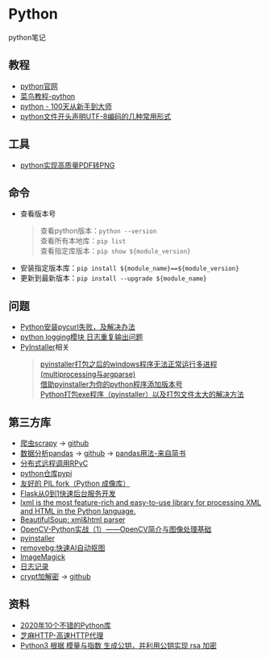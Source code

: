 # Python
python笔记

## 教程
* [python官网](https://docs.python.org)
* [菜鸟教程-python](https://www.runoob.com/python3/python3-dictionary.html)
* [python - 100天从新手到大师](https://github.com/jackfrued/Python-100-Days)
* [python文件开头声明UTF-8编码的几种常用形式](https://blog.csdn.net/weixin_42468029/article/details/90206767)

## 工具
* [python实现高质量PDF转PNG](https://zhuanlan.zhihu.com/p/102742847)

## 命令
* 查看版本号
  > 查看python版本：`python --version`  
  > 查看所有本地库：`pip list`  
  > 查看指定库版本：`pip show ${module_version}`  
* 安装指定版本库：`pip install ${module_name}==${module_version}`
* 更新到最新版本：`pip install --upgrade ${module_name}`

## 问题
* [Python安装pycurl失败，及解决办法](https://www.cnblogs.com/zhzhang/p/8623718.html)
* [python logging模块 日志重复输出问题](https://www.cnblogs.com/sugh/p/9040609.html)
* [PyInstaller](https://pyinstaller.org/en/stable/)相关
    > [pyinstaller打包之后的windows程序无法正常运行多进程(multiprocessing与argparse)](https://blog.csdn.net/kiral07/article/details/121925805)  
    > [借助pyinstaller为你的python程序添加版本号](https://blog.csdn.net/weixin_46847476/article/details/105350588)  
    > [Python打包exe程序（pyinstaller）以及打包文件太大的解决方法](https://blog.csdn.net/m0_54490473/article/details/122388254)  

## 第三方库
* [爬虫scrapy](https://scrapy.org/) → [github](https://github.com/scrapy/scrapy)
* [数据分析pandas](https://pandas.pydata.org/) → [github](https://github.com/pandas-dev/pandas/) → [pandas用法-来自简书](https://www.jianshu.com/p/840ba135df30)
* [分布式远程调用RPyC](https://rpyc.readthedocs.io/en/latest/#)
* [python仓库pypi](https://pypi.org/)
* [友好的 PIL fork（Python 成像库）](https://github.com/python-pillow/Pillow)
* [Flask从0到1快速后台服务开发](https://blog.csdn.net/shirukai/article/details/91492574)
* [lxml is the most feature-rich and easy-to-use library for processing XML and HTML in the Python language.](https://lxml.de/index.html)
* [BeautifulSoup: xml&html parser](https://www.crummy.com/software/BeautifulSoup/bs4/doc/)
* [OpenCV-Python实战（1）——OpenCV简介与图像处理基础](https://blog.csdn.net/LOVEmy134611/article/details/119489496?ops_request_misc=%257B%2522request%255Fid%2522%253A%2522164990801916780271536037%2522%252C%2522scm%2522%253A%252220140713.130102334..%2522%257D&request_id=164990801916780271536037&biz_id=0&utm_medium=distribute.pc_search_result.none-task-blog-2~all~top_positive~default-2-119489496.142^v7^pc_search_result_cache,157^v4^control&utm_term=opencv&spm=1018.2226.3001.4187)
* [pyinstaller](http://www.pyinstaller.org/)
* [removebg:快速AI自动抠图](https://www.remove.bg/zh)
* [ImageMagick](https://github.com/ImageMagick/ImageMagick)
* [日志记录](https://github.com/Delgan/loguru)
* [crypt加解密](https://www.pycryptodome.org/en/latest/index.html) → [github](https://github.com/Legrandin/pycryptodome/blob/master/Doc/index.rst)


## 资料
* [2020年10个不错的Python库](https://mp.weixin.qq.com/s?__biz=MzAwOTQ4MzY1Nw==&mid=2247499869&idx=2&sn=a396364101bfd01071fc61a0cfb1c09d&chksm=9b5c64bbac2bedad5bf7330df39ba80e9f42062212f7d7017f4b160b6d405bb1b84724c39417&scene=132#wechat_redirect)
* [芝麻HTTP-高速HTTP代理](http://jahttp.zhimaruanjian.com/)
* [Python3 根据 模量与指数 生成公钥，并利用公钥实现 rsa 加密](https://blog.csdn.net/weixin_41822224/article/details/91825639)


